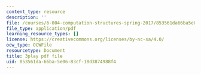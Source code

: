 ```yaml
---
content_type: resource
description: ''
file: /courses/6-004-computation-structures-spring-2017/853561da66ba5e0683cf18d3874988f4_VkVe_wNU6RI.pdf
file_type: application/pdf
learning_resource_types: []
license: https://creativecommons.org/licenses/by-nc-sa/4.0/
ocw_type: OCWFile
resourcetype: Document
title: 3play pdf file
uid: 853561da-66ba-5e06-83cf-18d3874988f4
---
```

